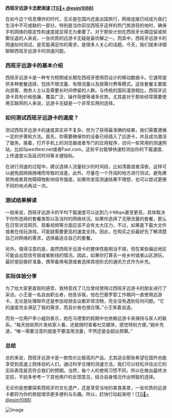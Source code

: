 **西班牙远游卡怎麽測速 [[TG💪+ @esim1088](https://t.me/s/esim1088)]**

在如今这个信息爆炸的时代，无论是在国内还是出国旅行，网络连接已经成为我们生活中不可或缺的一部分。特别是当你前往西班牙这样的热门旅游目的地时，确保手机网络的稳定性和速度就显得尤为重要了。对于那些计划在西班牙长期逗留或频繁往返的人来说，一张优质的远游卡无疑是最优解之一。而其中，西班牙远游卡的网速如何测试、是否能满足你的需求，是很多人关心的话题。今天，我们就来详细聊聊西班牙远游卡的测速问题。

### 西班牙远游卡的基本介绍

西班牙远游卡是一种专为短期或长期在西班牙使用而设计的移动数据卡。它通常提供多种套餐选择，包括不限流量、有限流量以及按需付费等模式。这些套餐主要面向游客、商务人士以及需要长时间停留的人群。与传统的国际漫游相比，西班牙远游卡具有价格低廉、覆盖广泛、操作简便等诸多优势。尤其是对于那些经常需要使用互联网的人来说，远游卡无疑是一个非常实用的选择。

### 如何测试西班牙远游卡的速度？

测试西班牙远游卡的速度其实并不复杂，但为了获得最准确的结果，我们需要遵循一定的步骤和方法。首先，你需要确保你的设备已经插入了远游卡，并且成功激活了服务。接着，打开手机上的浏览器或者专门的应用程序，访问一些常用的测速网站，比如Speedtest.net或者Fast.com。这些平台能够快速检测出你的下载速度、上传速度以及延迟时间等关键指标。

在进行测速的过程中，建议选择人流量较少的时间段，比如清晨或者深夜，这样可以避免因网络拥堵而导致的误差。此外，尽量在一个开阔的地方进行测试，避免建筑物或者其他障碍物影响信号强度。如果你发现测速结果不理想，也可以尝试更换不同的地点再试一次。

### 测试结果解读

一般来说，西班牙远游卡的平均下载速度可以达到几十Mbps甚至更高，具体取决于你所选择的套餐类型以及当时的网络状况。如果你选择了无限流量的套餐，那么在日常浏览网页、观看视频等方面应该不会有太大压力。不过，如果是下载大文件或者在线玩游戏，可能就需要更高的速度支持。因此，在购买之前最好先了解清楚自己对网络的需求，选择最适合自己的套餐。

另外，值得注意的是，虽然西班牙远游卡的整体性能相当不错，但在某些偏远地区可能会出现信号弱或者断线的情况。因此，如果你打算去一些乡村或者山区游玩，最好提前做好准备，携带备用电源或者选择其他形式的通讯方式作为补充。

### 实际体验分享

为了给大家更直观的感受，我特意找了几位曾经使用过西班牙远游卡的朋友进行了采访。小王是一名自由职业者，他告诉我，他在巴塞罗那工作期间一直使用远游卡，无论是处理邮件还是参加视频会议都非常流畅，完全没有遇到任何问题。“它的速度完全满足了我的需求，而且价格也很合理。”小王笑着说道。

而另一位用户李小姐则表示，她在马德里的假期中也依赖远游卡来保持与家人的联系。“每天拍些照片发给家人看，还能随时查看社交媒体，感觉特别方便。”她补充道，“唯一需要注意的就是不要滥用流量，不然还是会超出预算。”

### 总结

总的来说，西班牙远游卡是一款性价比极高的产品，尤其适合那些希望在国外也能享受到高速上网体验的人们。通过科学合理的测速方法，我们可以轻松评估出它的实际表现是否符合我们的预期。当然，每个人的使用习惯不同，所以在做出最终决定前，不妨多参考一下其他用户的反馈意见，结合自身情况作出明智的选择。

无论你是想要探索西班牙的文化遗产，还是享受当地的美食美景，一张优质的远游卡都将为你的旅程增添更多便利与乐趣。所以，赶快行动起来吧！[[TG💪+ @esim1088](https://t.me/s/esim1088)]

![Image](https://i.postimg.cc/4NQfJmqS/Snipaste-2025-05-13-00-14-12.png)